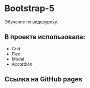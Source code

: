 # Bootstrap-5
Обучение по видеоуроку.

## В проекте использовала:
* Grid
* Flex
* Modal
* Accordion

## Ссылка на GitHub pages
